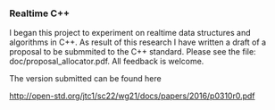 ### Realtime C++

I began this project to experiment on realtime data structures and
algorithms in C++. As result of this research I have written a draft
of a proposal to be submmited to the C++ standard.  Please see the
file: doc/proposal_allocator.pdf. All feedback is welcome.

The version submitted can be found here

http://open-std.org/jtc1/sc22/wg21/docs/papers/2016/p0310r0.pdf

